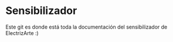 # Sensibilizador
Este git es donde está toda la documentación del sensibilizador de ElectrizArte :) 
